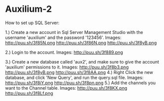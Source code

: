 Auxilium-2
==========

How to set up SQL Server:

1.) Create a new account in Sql Server Management Studio with the username 'auxilium' and the password '123456'.
	Images:	http://puu.sh/3f85N.png
			http://puu.sh/3f86N.png
			http://puu.sh/3f8yB.png

2.) Login to the account.
	Images:	http://puu.sh/3f889.png

3.) Create a new database called 'aux2', and make sure to give the account 'auxilium' permissions to it.
	Images:	http://puu.sh/3f8b3.png
			http://puu.sh/3f8yB.png
			http://puu.sh/3f8AA.png
4.) Right Click the new database, and click 'New Query', and run the query.sql file.
	Images: http://puu.sh/3f8iY.png
			http://puu.sh/3f8pn.png
5.) Add the channels you want to the Channel table.
	Images: http://puu.sh/3f8KX.png
			http://puu.sh/3f8Lf.png